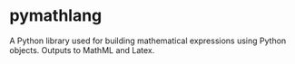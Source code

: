 # pymathlang

A Python library used for building mathematical expressions using Python objects. Outputs to MathML and Latex.
